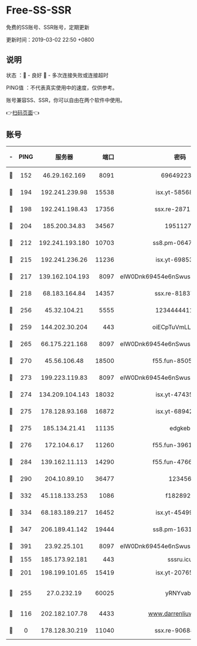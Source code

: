 # Free-SS-SSR

免费的SS账号、SSR账号，定期更新

更新时间：2019-03-02 22:50 +0800

## 说明

状态     ：🙂 - 良好 🙁 - 多次连接失败或连接超时

PING值   ：不代表真实使用中的速度，仅供参考。

账号兼容SS、SSR，你可以自由在两个软件中使用。

👉[扫码页面](https://liesauer.github.io/free-ss-ssr.github.io/)👈

## 账号

|-|PING|服务器|端口|密码|加密方式|区域|
|:----:|:----:|:-----:|-----:|:----:|:----:|:----:|
|🙂|152|46.29.162.169|8091|6964922356|aes-256-cfb|RU|
|🙂|194|192.241.239.98|15538|isx.yt-58568781|aes-256-cfb|US|
|🙂|198|192.241.198.43|17356|ssx.re-28711646|aes-256-cfb|US|
|🙂|204|185.200.34.83|34567|19511276|aes-256-cfb|US|
|🙂|212|192.241.193.180|10703|ss8.pm-06476648|aes-256-cfb|US|
|🙂|215|192.241.236.26|11236|isx.yt-69853329|aes-256-cfb|US|
|🙂|217|139.162.104.193|8097|eIW0Dnk69454e6nSwuspv9DmS201tQ0D|aes-256-cfb|JP|
|🙂|218|68.183.164.84|14357|ssx.re-81837624|aes-256-cfb|US|
|🙂|256|45.32.104.21|5555|1234444411111|aes-256-cfb|SG|
|🙂|259|144.202.30.204|443|oiECpTuVmLLxk4Ts|aes-256-cfb|US|
|🙂|265|66.175.221.168|8097|eIW0Dnk69454e6nSwuspv9DmS201tQ0D|aes-256-cfb|US|
|🙂|270|45.56.106.48|18500|f55.fun-85055733|aes-256-cfb|US|
|🙂|273|199.223.119.83|8097|eIW0Dnk69454e6nSwuspv9DmS201tQ0D|aes-256-cfb|US|
|🙂|274|134.209.104.143|18032|isx.yt-47435450|aes-256-cfb|SG|
|🙂|275|178.128.93.168|16872|isx.yt-68942633|aes-256-cfb|SG|
|🙂|275|185.134.21.41|11135|edgkeb|aes-256-cfb|GB|
|🙂|276|172.104.6.17|11260|f55.fun-39616774|aes-256-cfb|US|
|🙂|284|139.162.11.113|14290|f55.fun-47666112|aes-256-cfb|SG|
|🙂|290|204.10.89.10|36477|123456|aes-256-cfb|US|
|🙂|332|45.118.133.253|1086|f1828920|aes-256-cfb|SG|
|🙂|334|68.183.189.217|16452|isx.yt-45499514|aes-256-cfb|SG|
|🙂|347|206.189.41.142|19444|ss8.pm-16317279|aes-256-cfb|SG|
|🙂|391|23.92.25.101|8097|eIW0Dnk69454e6nSwuspv9DmS201tQ0D|aes-256-cfb|US|
|🙂|155|185.173.92.181|443|sssru.icu|rc4-md5|RU|
|🙂|201|198.199.101.65|15419|isx.yt-20765737|aes-256-cfb|US|
|🙂|255|27.0.232.19|60025|yRNYvabB|xchacha20-ietf-poly1305|HK|
|🙁|116|202.182.107.78|4433|www.darrenliuwei.com|aes-256-cfb|JP|
|🙁|0|178.128.30.219|11040|ssx.re-90688619|aes-256-cfb|SG|
